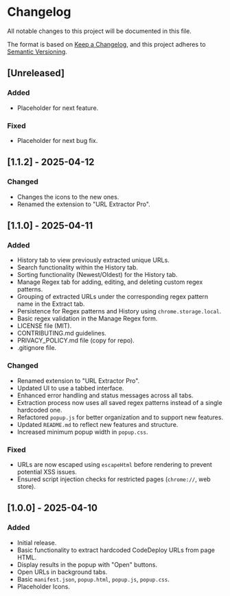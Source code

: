 # Changelog

All notable changes to this project will be documented in this file.

The format is based on [Keep a Changelog](https://keepachangelog.com/en/1.0.0/),
and this project adheres to [Semantic Versioning](https://semver.org/spec/v2.0.0.html).

## [Unreleased]

### Added

- Placeholder for next feature.

### Fixed

- Placeholder for next bug fix.

## [1.1.2] - 2025-04-12

### Changed

- Changes the icons to the new ones.
- Renamed the extension to "URL Extractor Pro".

## [1.1.0] - 2025-04-11

### Added

- History tab to view previously extracted unique URLs.
- Search functionality within the History tab.
- Sorting functionality (Newest/Oldest) for the History tab.
- Manage Regex tab for adding, editing, and deleting custom regex patterns.
- Grouping of extracted URLs under the corresponding regex pattern name in the Extract tab.
- Persistence for Regex patterns and History using `chrome.storage.local`.
- Basic regex validation in the Manage Regex form.
- LICENSE file (MIT).
- CONTRIBUTING.md guidelines.
- PRIVACY_POLICY.md file (copy for repo).
- .gitignore file.

### Changed

- Renamed extension to "URL Extractor Pro".
- Updated UI to use a tabbed interface.
- Enhanced error handling and status messages across all tabs.
- Extraction process now uses all saved regex patterns instead of a single hardcoded one.
- Refactored `popup.js` for better organization and to support new features.
- Updated `README.md` to reflect new features and structure.
- Increased minimum popup width in `popup.css`.

### Fixed

- URLs are now escaped using `escapeHtml` before rendering to prevent potential XSS issues.
- Ensured script injection checks for restricted pages (`chrome://`, web store).

## [1.0.0] - 2025-04-10

### Added

- Initial release.
- Basic functionality to extract hardcoded CodeDeploy URLs from page HTML.
- Display results in the popup with "Open" buttons.
- Open URLs in background tabs.
- Basic `manifest.json`, `popup.html`, `popup.js`, `popup.css`.
- Placeholder Icons.

